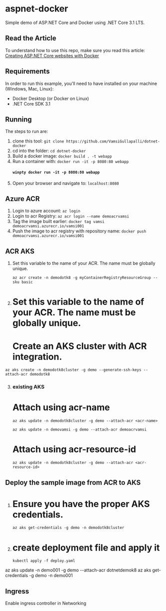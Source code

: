 # aspnet-docker
Simple demo of ASP.NET Core and Docker using .NET Core 3.1 LTS.

## Read the Article
To understand how to use this repo, make sure you read this article:   
[Creating ASP.NET Core websites with Docker](https://blog.hildenco.com/2020/10/how-to-create-aspnet-core-website-with.html)

## Requirements
In order to run this example, you'll need to have installed on your machine (Windows, Mac, Linux):
* Docker Desktop (or Docker on Linux)
* .NET Core SDK 3.1

## Running
The steps to run are:
1. clone this tool: `git clone https://github.com/VamsiGullapalli/dotnet-docker` 
2. cd into the folder: `cd dotnet-docker`
3. Build a docker image: `docker build . -t webapp`
4. Run a container with: `docker run -it -p 8080:80 webapp`
    #### `winpty docker run -it -p 8080:80 webapp`
5. Open your browser and navigate to: `localhost:8080`

## Azure ACR 
1. Login to azure account: `az login`
2. Login to acr Registry: `az acr login --name demoacrvamsi`
3. Tag the image built earlier: `docker tag vamsi demoacrvamsi.azurecr.io/vamsi001`
4. Push the image to acr registry with repository name: `docker push demoacrvamsi.azurecr.io/vamsi001`

## ACR AKS
1. Set this variable to the name of your ACR. The name must be globally unique.
    
    `az acr create -n demodotk8 -g myContainerRegistryResourceGroup --sku basic`
2. # Set this variable to the name of your ACR. The name must be globally unique.
   # Create an AKS cluster with ACR integration.

`az aks create -n demodotk8cluster -g demo --generate-ssh-keys --attach-acr demodotk8`

3. ### existing AKS
    # Attach using acr-name
    `az aks update -n demodotk8cluster -g demo --attach-acr <acr-name>`

    `az aks update -n demovamsi -g demo --attach-acr demoacrvamsi`

    # Attach using acr-resource-id
    `az aks update -n demodotk8cluster -g demo --attach-acr <acr-resource-id>`

## Deploy the sample image from ACR to AKS
1. # Ensure you have the proper AKS credentials.
    
    `az aks get-credentials -g demo -n demodotk8cluster`
2. # create deployment file and apply it
    `kubectl apply -f deploy.yaml`


az aks update -n demo001 -g demo --attach-acr dotnetdemok8
az aks get-credentials -g demo -n demo001


## Ingress
Enable ingress controller in Networking



